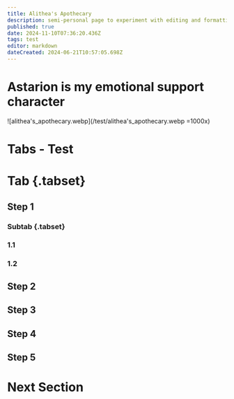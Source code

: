 ```yaml
---
title: Alithea's Apothecary
description: semi-personal page to experiment with editing and formatting without affecting the main content of the wiki
published: true
date: 2024-11-10T07:36:20.436Z
tags: test
editor: markdown
dateCreated: 2024-06-21T10:57:05.698Z
---
```


# Astarion is my emotional support character
![alithea's_apothecary.webp](/test/alithea's_apothecary.webp =1000x)




# Tabs - Test
# Tab {.tabset}
## Step 1
### Subtab {.tabset}
### 1.1
### 1.2
## Step 2
## Step 3
## Step 4
## Step 5
# Next Section


